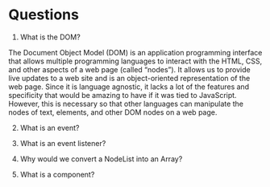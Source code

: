 # Questions

1. What is the DOM?

The Document Object Model (DOM) is an application programming interface that allows multiple programming languages to interact with the HTML, CSS, and other aspects of a web page (called “nodes”). It allows us to provide live updates to a web site and is an object-oriented representation of the web page. Since it is language agnostic, it lacks a lot of the features and specificity that would be amazing to have if it was tied to JavaScript. However, this is necessary so that other languages can manipulate the nodes of text, elements, and other DOM nodes on a web page.

2. What is an event?

3. What is an event listener?

4. Why would we convert a NodeList into an Array?

5. What is a component?
